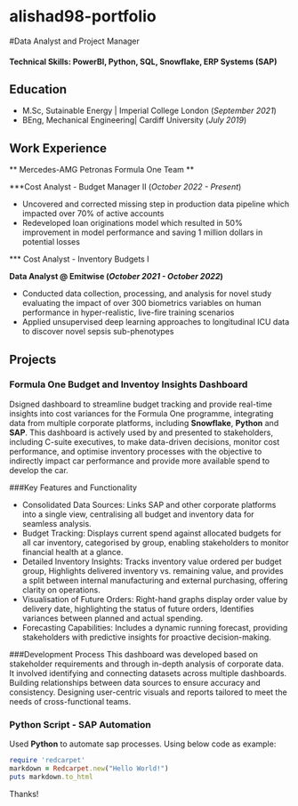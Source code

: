 # alishad98-portfolio

#Data Analyst and Project Manager

#### Technical Skills: PowerBI, Python, SQL, Snowflake, ERP Systems (SAP)

## Education
- M.Sc, Sutainable Energy | Imperial College London (_September 2021_)								       		
- BEng, Mechanical Engineering| Cardiff University (_July 2019_)	 			        		

## Work Experience
** Mercedes-AMG Petronas Formula One Team **

***Cost Analyst - Budget Manager II (_October 2022 - Present_)
- Uncovered and corrected missing step in production data pipeline which impacted over 70% of active accounts
- Redeveloped loan originations model which resulted in 50% improvement in model performance and saving 1 million dollars in potential losses

*** Cost Analyst - Inventory Budgets I

**Data Analyst @ Emitwise (_October 2021 - October 2022_)**
- Conducted data collection, processing, and analysis for novel study evaluating the impact of over 300 biometrics variables on human performance in hyper-realistic, live-fire training scenarios
- Applied unsupervised deep learning approaches to longitudinal ICU data to discover novel sepsis sub-phenotypes

## Projects
### Formula One Budget and Inventoy Insights Dashboard

Dsigned dashboard to streamline budget tracking and provide real-time insights into cost variances for the Formula One programme, integrating data from multiple corporate platforms, including **Snowflake**, **Python** and **SAP**. This dashboard is actively used by and presented to stakeholders, including C-suite executives, to make data-driven decisions, monitor cost performance, and optimise inventory processes with the objective to indirectly impact car performance and provide more available spend to develop the car.

###Key Features and Functionality
- Consolidated Data Sources: Links SAP and other corporate platforms into a single view, centralising all budget and inventory data for seamless analysis.
- Budget Tracking: Displays current spend against allocated budgets for all car inventory, categorised by group, enabling stakeholders to monitor financial health at a glance.
- Detailed Inventory Insights: Tracks inventory value ordered per budget group, Highlights delivered inventory vs. remaining value, and provides a split between internal manufacturing and external purchasing, offering clarity on operations.
- Visualisation of Future Orders: Right-hand graphs display order value by delivery date, highlighting the status of future orders, Identifies variances between planned and actual spending.
- Forecasting Capabilities: Includes a dynamic running forecast, providing stakeholders with predictive insights for proactive decision-making.

###Development Process
This dashboard was developed based on stakeholder requirements and through in-depth analysis of corporate data. It involved identifying and connecting datasets across multiple dashboards.
Building relationships between data sources to ensure accuracy and consistency.
Designing user-centric visuals and reports tailored to meet the needs of cross-functional teams.





### Python Script - SAP Automation

Used **Python** to automate sap processes. Using below code as example:

```ruby
require 'redcarpet'
markdown = Redcarpet.new("Hello World!")
puts markdown.to_html
```




Thanks!
